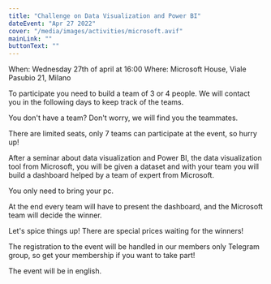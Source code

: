 ```yaml
---
title: "Challenge on Data Visualization and Power BI"
dateEvent: "Apr 27 2022"
cover: "/media/images/activities/microsoft.avif"
mainLink: ""
buttonText: ""
---
```


When: Wednesday 27th of april at 16:00
Where: Microsoft House, Viale Pasubio 21, Milano

To participate you need to build a team of 3 or 4 people. We will contact you in the following days to keep track of the teams.

You don't have a team?
Don't worry, we will find you the teammates.

There are limited seats, only 7 teams can participate at the event, so hurry up!

After a seminar about data visualization and Power BI, the data visualization tool from Microsoft, you will be given a dataset and with your team you will build a dashboard helped by a team of expert from Microsoft.

You only need to bring your pc.

At the end every team will have to present the dashboard, and the Microsoft team will decide the winner.

Let's spice things up!
There are special prices waiting for the winners!

The registration to the event will be handled in our members only Telegram group, so get your membership if you want to take part!

The event will be in english.
